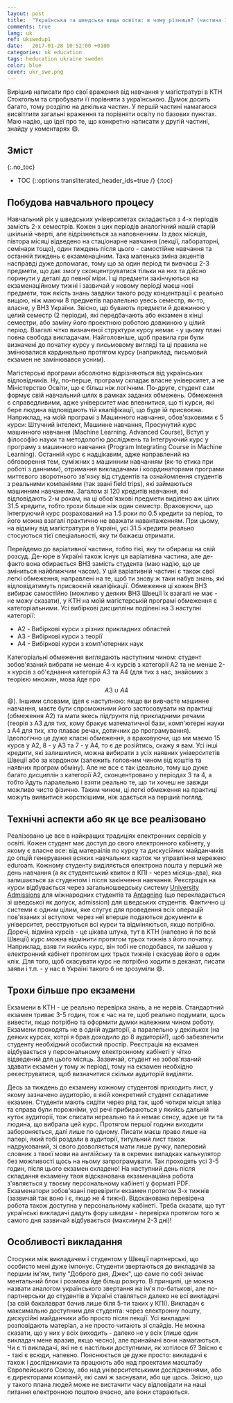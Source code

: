 ```yaml
---
layout: post
title:  "Українська та шведська вища освіта: в чому різниця? (частина 1)"
comments: true
lang: uk
ref: ukswedup1
date:   2017-01-28 10:52:00 +0100
categories: uk education
tags: heducation ukraine sweden
color: blue
cover: ukr_swe.png
---
```

Вирішив написати про свої враження від навчання у магістратурі в КТН Стокгольм та спробувати її порівняти з українською. Думок досить багато, тому розділю на декілька частин. У першій частині намагаюся висвітлити загальні враження та порівняти освіту по базових пунктах. <!--more--> Маю надію, що ідеї про те, що конкретно написати у другій частині, знайду у коментарях :smile:.
## Зміст
{:.no_toc}

* TOC
{::options transliterated_header_ids=true /}
{:toc}

## Побудова навчального процесу
Навчальний рік у шведських університетах складається з 4-х періодів замість 2-х семестрів. Кожен з цих періодів аналогічний нашій старій шкільній чверті, але відрізняється за наповненням. Із двох місяців, півтора місяці відведено на стаціонарне навчання (лекції, лабораторні, семінари тощо), один тиждень після цього - самостійне навчання та останній тиждень є екзаменаціним. Така маленька зміна акцентів насправді дуже допомагає, тому що за один період ти вивчаєш 2-3 предмети, що дає змогу сконцентруватися тільки на них та дійсно поринути у деталі до певної міри. І ці предмети закінчуються на екзаменаційному тижні і зазвичай у новому періоді маєш нові предмети, тож якість знань завдяки такого роду концентрації є реально вищою, ніж маючи 8 предметів паралельно увесь семестр, як-то, власне, у ВНЗ України. Звісно, що бувають предмети й довжиною у целий семестр (2 періоди), які передбачають або екзамен в кінці семестри, або заміну його проектною роботою довжиною у цілий період. Взагалі чітко визначеної структури курсу немає - у цьому плані повна свобода викладачам. Найголовніше, щоб правила гри були визначені до початку курсу у письмовому вигляді та ці правила не змінювалися кардинально протягом курсу (наприклад, письмовий екзамен не замінювався усним).

Магістерські програми абсолютно відрізняються від українських відповідників. Ну, по-перше, програму складає власне університет, а не Міністерство Освіти, що є більш ніж логічним. По-друге, студент сам формує свій навчальний шлях в рамках заданих обмежень. Обмеження є справедливими, адже університет має впевнитися, що ті курси, які бере людина відповідають тій кваліфікації, що буде їй присвоєна. Наприклад, на моїй програмі з Машинного навчання, обов'язковими є 5 курси: Штучний інтелект, Машинне навчання, Просунутий курс машинного навчання (Machine Learning. Advanced Course), Вступ у філософію науки та методологію досліджень та Інтегруючий курс у програму з машинного навчання (Program Integrating Course in Machine Learning). Останній курс є надцікавим, адже направлений на обговорення тем, суміжних з машинним навчанням (як-то етика при роботі з данними), отримання викладачами і координаторами програми миттєвого зворотнього зв'язку від студентів та ознайомлення студентів з реальними компаніями (так звані field trips), які займаються машинним навчанням. Загалом зі 120 кредитів навчання, які відповідають 2-м рокам, на ці обов'язкові предмети виділено аж цілих 31.5 кредити, тобто трохи більше ніж один семестр. Враховуючи, що Інтегруючий курс розрахований на 1.5 роки по 0.5 кредити за період, то його можна взагалі практично не вважати навантаженням. При цьому, на відміну від магістратури в Україні, усі 31.5 кредити реально стосуються тієї спеціальності, яку ти бажаєш отримати.

Перейдемо до варіативної частини, тобто тієї, яку ти обираєш на свій розсуд. Де-юре в Україні також існує ця варіативна частина, але де-факто вона обирається ВНЗ замість студента (маю надію, що це зміниться найближчим часом). У цій варіативній частині є також свої легкі обмеження, направлені на те, щоб ти знову ж таки набув знань, які відповідатимуть присвоєній кваліфікації. Обмеження ці кожен ВНЗ вибирає самостійно (можливо у деяких ВНЗ Швеції їх взагалі не має - не можу сказати), у КТН на моїй магістерській програмі обмеження є категоріальними. Усі вибіркові дисципліни поділені на 3 наступні категорії:
* A2 - Вибіркові курси з різних прикладних областей
* А3 - Вибіркові курси з теорії
* А4 - Вибіркові курси з комп'ютерних наук

Категоріальні обмеження виглядають наступним чином: студент зобов'язаний вибрати не менше 4-х курсів з категорії А2 та не менше 2-х курсів з об'єднання категорій А3 та А4 (для тих з нас, знайомих з теорією множин, мова йде про $$А3 \cup А4$$ :smile:). Іншими словами, ідея є наступною: якщо ви вивчаєте машинне навчання, маєте бути спроможними його застосовувати на практиці (обмеження А2) та мати якесь підґрунтя під прикладними речами (теорія з А3 для тих, кому бракує математичної бази, комп'ютерні науки з А4 для тих, хто плаває речах, дотичних до програмування). Ідеологічно це дуже класні обмеження, а враховуючи, що ми маємо 15 курсв у А2, 8 - у А3 та 7 - у А4, то є де розійтись, скажу я вам. Усі інші кредити, які залишилися, можна вибирати з усіх наявних університетів Швеції або за кордоном (залежить головним чином від коштів та наявних програм обміну). Але не все є так ідеально, тому що дуже багато дисциплін з категорії А2, сконцентровано у періодах 3 та 4, а тобто йдуть паралельно і взяти реально те, що ти хочеш не завжди можливо чисто фізично. Таким чином, ці легкі обмеження на практиці можуть виявитися жорсткішими, ніж здається на перший погляд.

## Технічні аспекти або як це все реалізовано
Реалізовано це все в найкращих традиціях електронних сервісів у освіті. Кожен студент має доступ до свого електронного кабінету, у якому є власне все: від матераілів по курсу та дискусійних майданчиків до опцій генерування всяких навчальних карток чи управління мережею eduroam. Кожному студенту виділяється електрона пошта у перший же день навчання (а як студентський квиток в КПІ - через місяць-два), яка залишається за студентом і після закінчення навчання. Реєстрація на курси відбувається через загальношведську систему [University Admissions](https://www.universityadmissions.se) для міжнародних студентів та [Antagning](https://www.antagning.se) (що перекладається зі шведської як допуск, admission) для шведських студентів. Фактично ці системи є одним цілим, яке слугує для проведення всіх операцій пов'язаних зі вступом: через неї вперше подаються документи в університет, реєструються всі курси та відміняються, якщо потрібно. Доречі, відміна курсів - це цікава штука, тут в КТН (напевно й по всій Швеції) курс можна відмінити протягом трьох тижнів з його початку. Наприклад, взяв ти якийсь курс, він тобі не сподобався, ти зайшов у електронний кабінет протягом цих трьох тижнів і скасував його в один клік. Для того, щоб скасувати курс не потрібно ходити в деканат, писати заяви і т.п. - у нас в Україні такого б не зрозуміли :smile:.

## Трохи більше про екзамени
Екзамени в КТН - це реально перевірка знань, а не нервів. Стандартний екзамен триває 3-5 годин, тож є час на те, щоб реально подумати, щось вивести, якщо потрібно та оформити думки належним чином роботу. Екзамени проходять не в одній аудиторії, а паралельно у декількох (на деяких курсах, котрі я брав доходило до 8 аудиторій!), щоб забезпечити студенту необхідний особистий простір. Реєстрація на екзамен відбувається у персональному електронному кабінеті у чітко відведений для цього місяць. Зазвичай, студент не зобов'язаний здавати екзамен у тому ж періоді, тому на екзамен необхідно реєеструватися, щоб визначитися скільки аудиторій виділяти. 

Десь за тиждень до екзамену кожному студентові приходить лист, у якому зазначено аудиторію, в якій конкретний студент складатиме екзамен. Студенти мають сидіти через ряд так, щоб чотири місця зліва та справа були порожніми, усі речі прибираються у якийсь дальній куток аудиторії, тож списати нереально та й немає сенсу, адже це ти та людина, що вибрала цей курс. Протягом першої години виходити забороняється, далі лише по одному. Писати маєш право лише на папері, який тобі роздали в аудиторії, титульний лист також надрукований, зі свого дозволяється мати лише ручку, паперовий словник з твоєї мови на англійську та в окремих випадках калькулятор без можливості щось на ньому запрограмувати. Так проходять усі 3-5 годин, після цього екзамен складено! На наступний день після складання екзамену твоя відсканована екзаменаційна робота з'являється у твоєму персональному кабінеті у форматі PDF. Екзаменатори зобов'язані перевірити екзамен протягом 3-х тижнів (зазвичай так воно і є, якщо не 4 тижні). Відсканована перевірена робота також доступна у персональному кабінеті. Треба сказати, що тут українські викладачі дадуть фору шведам - перевірка протягом того ж самого дня зазвичай відбувається (максимум 2-3 дні)!

## Особливості викладання
Стосунки між викладачем і студентом у Швеції партнерські, що особисто мені дуже імпонує. Студенти звертаються до викладачів за першим ім'ям, типу "Доброго дня, Джек", що саме по собі знімає ментальний блок і розмова йде більш розкуто. В принципі, це можна назвати аналогом українського звертання на ім'я по-батькові, але по-партнерськи до студентів в Україні ставляться далеко не всі викладачі (за свій бакалаврат бачив лише біля 5-ти таких у КПІ). Викладач є максимально доступним для студента: через електронну пошту, дискусійні майданчики або просто після лекції. Усі викладачі розповідають матеріал, а не просто читають зі слайдів. Не можна сказати, що у них у всіх виходить - далеко не у всіх (лише один викладач мене вразив, якщо чесно), але принаймні вони намагаються. Чи є ті викладачі, які не є настільки доступними, як хотілося б? Звісно є - такі є всюди, напевно. Пояснюється це дуже просто: викладачі є також і дослідниками та працюють або над проектами масштабу Європейського Союзу, або над університетськими дослідженнями, або є директорами компаній, які самі ж заснували, або ще щось. Звісно, що у такого плана людей може не вистачити часу відповідати на наші питання електронною поштою вчасно, але вони стараються.